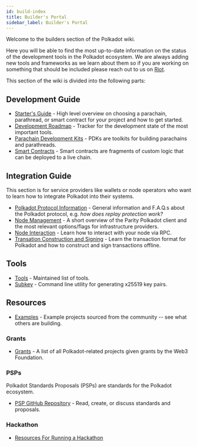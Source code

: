 ```yaml
---
id: build-index
title: Builder's Portal
sidebar_label: Builder's Portal
---
```


Welcome to the builders section of the Polkadot wiki.

Here you will be able to find the most up-to-date information on the status of the development
tools in the Polkadot ecosystem. We are always adding new tools and frameworks as we learn about
them so if you are working on something that should be included please reach out to us on
[Riot](https://riot.im/app/#/room/#polkadot-watercooler:matrix.org).

This section of the wiki is divided into the following parts:

## Development Guide

- [Starter's Guide](build-build-with-polkadot) - High level overview on choosing a parachain,
parathread, or smart contract for your project and how to get started.
- [Development Roadmap](build-dev-roadmap) - Tracker for the development state of the most
important tools.
- [Parachain Development Kits](build-pdk) - PDKs are toolkits for building parachains and
parathreads.
- [Smart Contracts](build-smart-contracts) - Smart contracts are fragments of custom logic that can
be deployed to a live chain.

## Integration Guide

This section is for service providers like wallets or node operators who want to learn how to
integrate Polkadot into their systems.

- [Polkadot Protocol Information](learn-protocol-info) - General information and F.A.Q.s about the
Polkadot protocol, e.g. _how does replay protection work?_
- [Node Management](learn-node-management) - A short overview of the Parity Polkadot client and the
most relevant options/flags for infrastructure providers.
- [Node Interaction](learn-node-interaction) - Learn how to interact with your node via RPC.
- [Transation Construction and Signing](learn-transaction-construction) - Learn the transaction
format for Polkadot and how to construct and sign transactions offline.

## Tools

- [Tools](build-tools-index) - Maintained list of tools.
- [Subkey](https://substrate.dev/docs/en/ecosystem/subkey) - Command line utility for generating
x25519 key pairs.

## Resources

- [Examples](build-examples-index) - Example projects sourced from the community -- see what others
are building.

### Grants

- [Grants](grants) - A list of all Polkadot-related projects given grants by the Web3 Foundation.

### PSPs

Polkadot Standards Proposals (PSPs) are standards for the Polkadot ecosystem.

- [PSP GitHub Repository](https://github.com/w3f/PSPs) - Read, create, or discuss standards and
proposals.

### Hackathon

- [Resources For Running a Hackathon](build-hackathon)
